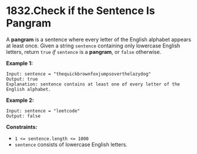 1832.Check if the Sentence Is Pangram
===

A __pangram__ is a sentence where every letter of the English alphabet appears at least once.
Given a string `sentence` containing only lowercase English letters, return `true` *if* `sentence` is a __pangram__, or `false` otherwise.

__Example 1:__

```
Input: sentence = "thequickbrownfoxjumpsoverthelazydog"
Output: true
Explanation: sentence contains at least one of every letter of the English alphabet.
```

__Example 2:__

```
Input: sentence = "leetcode"
Output: false
```

__Constraints:__

+ `1 <= sentence.length <= 1000`
+ `sentence` consists of lowercase English letters.
